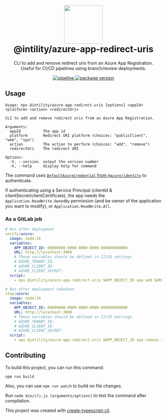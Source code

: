 <h1 align="center">
  <img src="https://avatars.githubusercontent.com/u/35199565" width="124px"/><br/>
  @intility/azure-app-redirect-uris
</h1>

<p align="center">
  CLI to add and remove redirect uris from an Azure App Registration.
  <br />
  Useful for CI/CD pipelines using branch/review deployments.
</p>

<p align="center">
  <a href="https://github.com/Intility/helm-version/actions">
    <img alt="pipeline" src="https://github.com/Intility/azure-app-redirect-uris/actions/workflows/publish.yml/badge.svg" style="max-width:100%;" />
  </a>
  <a href="https://www.npmjs.com/package/@intility/helm-version">
    <img alt="package version" src="https://img.shields.io/npm/v/@intility/azure-app-redirect-uris?label=%40intility%2Fazure-app-redirect-uris" style="max-width:100%;" />
  </a>
</p>

## Usage

```
Usage: npx @intility/azure-app-redirect-uris [options] <appId> <platform> <action> <redirectUri>

CLI to add and remove redirect uris from an Azure App Registration.

Arguments:
  appId          The app id
  platform       Redirect URI platform (choices: "publicClient", "web", "spa")
  action         The action to perform (choices: "add", "remove")
  redirectUri    The redirect URI

Options:
  -V, --version  output the version number
  -h, --help     display help for command
```

The command uses [`DefaultAzureCredential` from `@azure/identity`](https://github.com/Azure/azure-sdk-for-js/blob/main/sdk/identity/identity/README.md#defaultazurecredential) to authenticate.

If authenticating using a Service Principal (clientId & clientSecret/clientCertificate), the app needs the `Application.ReadWrite.OwnedBy` permission (and be owner of the application you want to modify), or `Application.ReadWrite.All`.

### As a GitLab job

```yaml
# Run after deployment
verify:azure:
  image: node:16
  variables:
    APP_OBJECT_ID: 00000000-0000-0000-0000-000000000000
    URL: http://localhost:3000
    # These variables should be defined in CI/CD settings
    # AZURE_TENANT_ID:
    # AZURE_CLIENT_ID:
    # AZURE_CLIENT_SECRET:
  script:
    - npx @intility/azure-app-redirect-uris $APP_OBJECT_ID spa add $URL

# Run after deployment takedown
stop:azure:
  image: node:16
  variables:
    APP_OBJECT_ID: 00000000-0000-0000-0000-000000000000
    URL: http://localhost:3000
    # These variables should be defined in CI/CD settings
    # AZURE_TENANT_ID:
    # AZURE_CLIENT_ID:
    # AZURE_CLIENT_SECRET:
  script:
    - npx @intility/azure-app-redirect-uris $APP_OBJECT_ID spa remove $URL
```

## Contributing

To build this project, you can run this command:

```
npm run build
```

Also, you can use `npm run watch` to build on file changes.

Run `node bin/cli.js [arguments/options]` to test the command after compilation.

This project was created with [create-typescript-cli](https://github.com/backrunner/create-typescript-cli).
